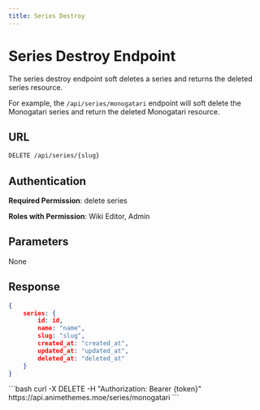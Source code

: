 ```yaml
---
title: Series Destroy
---
```


<Block>

# Series Destroy Endpoint

The series destroy endpoint soft deletes a series and returns the deleted series resource.

For example, the `/api/series/monogatari` endpoint will soft delete the Monogatari series and return the deleted Monogatari resource.

## URL

```sh
DELETE /api/series/{slug}
```

## Authentication

**Required Permission**: delete series

**Roles with Permission**: Wiki Editor, Admin

## Parameters

None

## Response

```json
{
    series: {
        id: id,
        name: "name",
        slug: "slug",
        created_at: "created_at",
        updated_at: "updated_at",
        deleted_at: "deleted_at"
    }
}
```

<Example>

<CURL>
```bash
curl -X DELETE -H "Authorization: Bearer {token}" https://api.animethemes.moe/series/monogatari
```
</CURL>

</Example>

</Block>